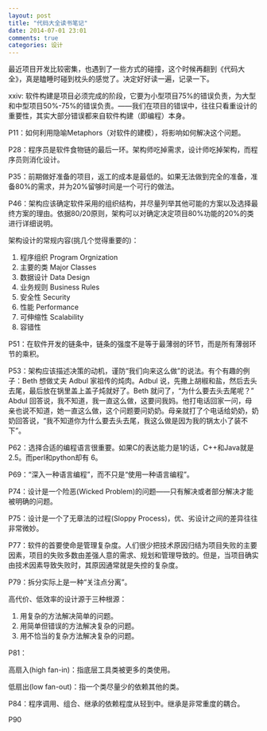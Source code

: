```yaml
---
layout: post
title: "代码大全读书笔记"
date: 2014-07-01 23:01
comments: true
categories: 设计
---
```

最近项目开发比较密集，也遇到了一些方式的碰撞，这个时候再翻到《代码大全》，真是瞌睡时碰到枕头的感觉了。决定好好读一遍，记录一下。

<!--more-->

xxiv: 软件构建是项目必须完成的阶段，它要为小型项目75%的错误负责，为大型和中型项目50%-75%的错误负责。——我们在项目的错误中，往往只看重设计的重要性，其实大部分错误都来自软件构建（即编程）本身。

P11：如何利用隐喻Metaphors（对软件的建模），将影响如何解决这个问题。

P28：程序员是软件食物链的最后一环。架构师吃掉需求，设计师吃掉架构，而程序员则消化设计。

P35：前期做好准备的项目，返工的成本是最低的。如果无法做到完全的准备，准备80%的需求，并为20%留够时间是一个可行的做法。

P46：架构应该确定软件采用的组织结构，并尽量列举其他可能的方案以及选择最终方案的理由。依据80/20原则，架构可以对确定决定项目80%功能的20%的类进行详细说明。

架构设计的常规内容(挑几个觉得重要的)：

1. 程序组织 Program Orgnization
2. 主要的类 Major Classes
3. 数据设计 Data Design
4. 业务规则 Business Rules
6. 安全性 Security
7. 性能 Performance
8. 可伸缩性 Scalability
9. 容错性 

P51：在软件开发的链条中，链条的强度不是等于最薄弱的环节，而是所有薄弱环节的乘积。

P53：架构应该描述决策的动机，谨防“我们向来这么做”的说法。有个有趣的例子：Beth 想做丈夫 Adbul 家祖传的炖肉。Adbul 说，先撒上胡椒和盐，然后去头去尾，最后放在锅里盖上盖子炖就好了。Beth 就问了，“为什么要去头去尾呢？” Abdul 回答说，我不知道，我一直这么做，这要问我妈。他打电话回家一问，母亲也说不知道，她一直这么做，这个问题要问奶奶。母亲就打了个电话给奶奶，奶奶回答说，“我不知道你为什么要去头去尾，我这么做是因为我的锅太小了装不下”。

P62：选择合适的编程语言很重要。如果C的表达能力是1的话，C++和Java就是2.5。而perl和python却有 6。

P69：“深入一种语言编程”，而不只是“使用一种语言编程”。

P74：设计是一个险恶(Wicked Problem)的问题——只有解决或者部分解决才能被明确的问题。

P75：设计是一个了无章法的过程(Sloppy Process)，优、劣设计之间的差异往往非常微妙。

P77：软件的首要使命是管理复杂度。人们很少把技术原因归结为项目失败的主要因素，项目的失败多数由差强人意的需求、规划和管理导致的。但是，当项目确实由技术因素导致失败时，其原因通常就是失控的复杂度。

P79：拆分实际上是一种“关注点分离”。

高代价、低效率的设计源于三种根源：

1. 用复杂的方法解决简单的问题。
2. 用简单但错误的方法解决复杂的问题。
3. 用不恰当的复杂方法解决复杂的问题。

P81：

高扇入(high fan-in)：指底层工具类被更多的类使用。

低扇出(low fan-out)：指一个类尽量少的依赖其他的类。

P84：程序调用、组合、继承的依赖程度从轻到中。继承是非常重度的耦合。

P90